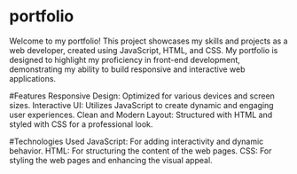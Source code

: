 # portfolio
Welcome to my portfolio! This project showcases my skills and projects as a web developer, created using JavaScript, HTML, and CSS. My portfolio is designed to highlight my proficiency in front-end development, demonstrating my ability to build responsive and interactive web applications.

#Features
Responsive Design: Optimized for various devices and screen sizes.
Interactive UI: Utilizes JavaScript to create dynamic and engaging user experiences.
Clean and Modern Layout: Structured with HTML and styled with CSS for a professional look.

#Technologies Used
JavaScript: For adding interactivity and dynamic behavior.
HTML: For structuring the content of the web pages.
CSS: For styling the web pages and enhancing the visual appeal.

